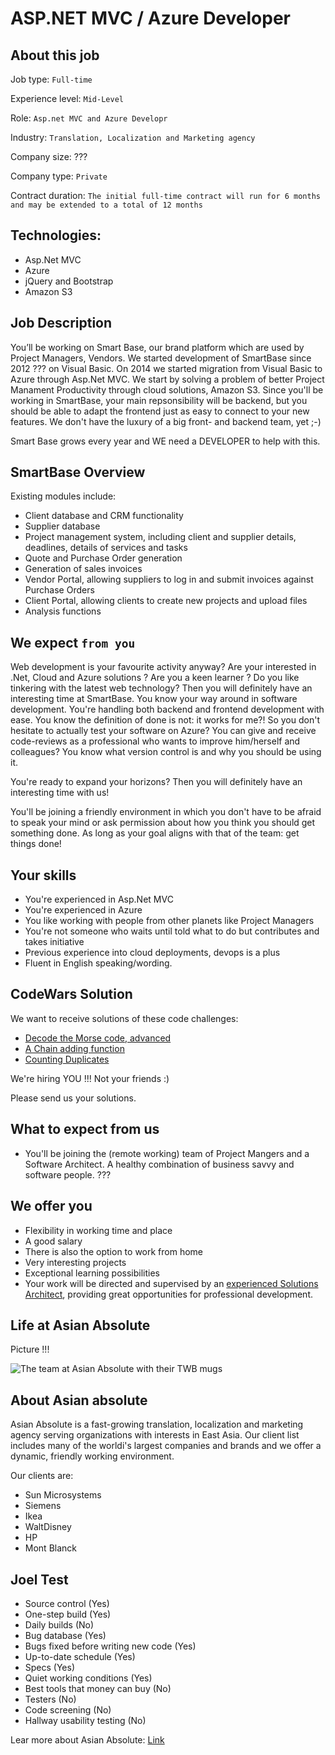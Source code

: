 # ASP.NET MVC / Azure Developer

## About this job

Job type: `Full-time`

Experience level: `Mid-Level`

Role: `Asp.net MVC and Azure Developr`

Industry: `Translation, Localization and Marketing agency`

Company size: ???

Company type: `Private`

Contract duration: `The initial full-time contract will run for 6 months and may be extended to a total of 12 months`

## Technologies:

  - Asp.Net MVC
  - Azure
  - jQuery and Bootstrap
  - Amazon S3

## Job Description

You’ll be working on Smart Base, our brand platform which are used by Project Managers, Vendors. We started development of SmartBase since 2012 ??? on Visual Basic. On 2014 we started migration from Visual Basic to Azure through Asp.Net MVC. We start by solving a problem of better Project Manament Productivity through cloud solutions, Amazon S3. Since you'll be working in SmartBase, your main repsonsibility will be backend, but you should be able to adapt the frontend just as easy to connect to your new features. We don't have the luxury of a big front- and backend team, yet ;-)

Smart Base grows every year and WE need a DEVELOPER to help with this.

## SmartBase Overview

Existing modules include:

  - Client database and CRM functionality
  - Supplier database
  - Project management system, including client and supplier details, deadlines, details of services and tasks
  - Quote and Purchase Order generation
  - Generation of sales invoices
  - Vendor Portal, allowing suppliers to log in and submit invoices against Purchase Orders
  - Client Portal, allowing clients to create new projects and upload files
  - Analysis functions

## We expect `from you`

Web development is your favourite activity anyway? Are your interested in .Net, Cloud and Azure solutions ? Are you a keen learner ? Do you like tinkering with the latest web technology? Then you will definitely have an interesting time at SmartBase. You know your way around in software development. You're handling both backend and frontend development with ease. You know the definition of done is not: it works for me?! So you don't hesitate to actually test your software on Azure? You can give and receive code-reviews as a professional who wants to improve him/herself and colleagues? You know what version control is and why you should be using it.

You're ready to expand your horizons? Then you will definitely have an interesting time with us!

You'll be joining a friendly environment in which you don't have to be afraid to speak your mind or ask permission about how you think you should get something done. As long as your goal aligns with that of the team: get things done!

## Your skills

  - You're experienced in Asp.Net MVC
  - You're experienced in Azure
  - You like working with people from other planets like Project Managers
  - You're not someone who waits until told what to do but contributes and takes initiative
  - Previous experience into cloud deployments, devops is a plus
  - Fluent in English speaking/wording.

## CodeWars Solution

We want to receive solutions of these code challenges: 
  
  - [Decode the Morse code, advanced](https://www.codewars.com/kata/54b72c16cd7f5154e9000457)
  - [A Chain adding function](https://www.codewars.com/kata/a-chain-adding-function) 
  - [Counting Duplicates](https://www.codewars.com/kata/counting-duplicates)

We're hiring YOU !!! Not your friends :) 

Please send us your solutions.

## What to expect from us
  
  - You'll be joining the (remote working) team of Project Mangers and a Software Architect. A healthy combination of business savvy and software people. ???

## We offer you

  - Flexibility in working time and place
  - A good salary
  - There is also the option to work from home
  - Very interesting projects
  - Exceptional learning possibilities
  - Your work will be directed and supervised by an [experienced Solutions Architect](https://github.com/dimitardanailov/ddanailov), providing great opportunities for professional development.

## Life at Asian Absolute

Picture !!!

![The team at Asian Absolute with their TWB mugs](https://i1.wp.com/www.translatorswithoutborders.org/blog/wp-content/uploads/2016/07/Asian-Absolute.jpg)

## About Asian absolute

Asian Absolute is a fast-growing translation, localization and marketing agency serving organizations with interests in East Asia. Our client list includes many of the worldi's largest companies and brands and we offer a dynamic, friendly working environment.

Our clients are:

  - Sun Microsystems
  - Siemens
  - Ikea
  - WaltDisney
  - HP
  - Mont Blanck

## Joel Test

  - Source control (Yes)
  - One-step build (Yes)
  - Daily builds (No)
  - Bug database (Yes)
  - Bugs fixed before writing new code (Yes)
  - Up-to-date schedule (Yes)
  - Specs (Yes)
  - Quiet working conditions (Yes)
  - Best tools that money can buy (No)
  - Testers (No)
  - Code screening (No)
  - Hallway usability testing (No)

Lear more about Asian Absolute: [Link](https://asianabsolute.co.uk)
